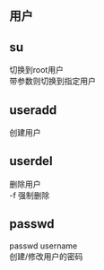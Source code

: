 ## 用户

## su  
切换到root用户  
带参数则切换到指定用户  

## useradd  
创建用户

## userdel  
删除用户  
-f 强制删除

## passwd  
passwd  username  
创建/修改用户的密码